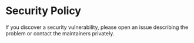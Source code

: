 # Security Policy

If you discover a security vulnerability, please open an issue describing the problem or contact the maintainers
privately.
